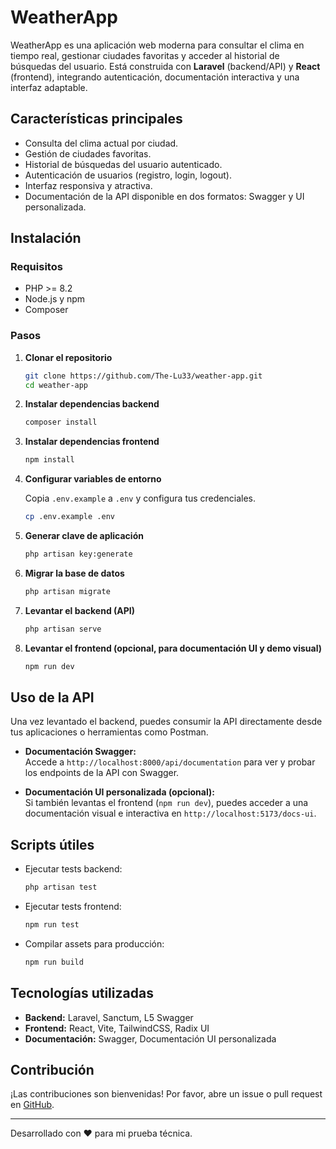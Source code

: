 # WeatherApp

WeatherApp es una aplicación web moderna para consultar el clima en tiempo real, gestionar ciudades favoritas y acceder al historial de búsquedas del usuario. Está construida con **Laravel** (backend/API) y **React** (frontend), integrando autenticación, documentación interactiva y una interfaz adaptable.

## Características principales

- Consulta del clima actual por ciudad.
- Gestión de ciudades favoritas.
- Historial de búsquedas del usuario autenticado.
- Autenticación de usuarios (registro, login, logout).
- Interfaz responsiva y atractiva.
- Documentación de la API disponible en dos formatos: Swagger y UI personalizada.

## Instalación

### Requisitos

- PHP >= 8.2
- Node.js y npm
- Composer

### Pasos

1. **Clonar el repositorio**

   ```sh
   git clone https://github.com/The-Lu33/weather-app.git
   cd weather-app
   ```

2. **Instalar dependencias backend**

   ```sh
   composer install
   ```

3. **Instalar dependencias frontend**

   ```sh
   npm install
   ```

4. **Configurar variables de entorno**

   Copia `.env.example` a `.env` y configura tus credenciales.

   ```sh
   cp .env.example .env
   ```

5. **Generar clave de aplicación**

   ```sh
   php artisan key:generate
   ```

6. **Migrar la base de datos**

   ```sh
   php artisan migrate
   ```

7. **Levantar el backend (API)**

   ```sh
   php artisan serve
   ```

8. **Levantar el frontend (opcional, para documentación UI y demo visual)**

   ```sh
   npm run dev
   ```

## Uso de la API

Una vez levantado el backend, puedes consumir la API directamente desde tus aplicaciones o herramientas como Postman.

- **Documentación Swagger:**  
  Accede a `http://localhost:8000/api/documentation` para ver y probar los endpoints de la API con Swagger.

- **Documentación UI personalizada (opcional):**  
  Si también levantas el frontend (`npm run dev`), puedes acceder a una documentación visual e interactiva en `http://localhost:5173/docs-ui`.

## Scripts útiles

- Ejecutar tests backend:  
  ```sh
  php artisan test
  ```
- Ejecutar tests frontend:  
  ```sh
  npm run test
  ```
- Compilar assets para producción:  
  ```sh
  npm run build
  ```

## Tecnologías utilizadas

- **Backend:** Laravel, Sanctum, L5 Swagger
- **Frontend:** React, Vite, TailwindCSS, Radix UI
- **Documentación:** Swagger, Documentación UI personalizada

## Contribución

¡Las contribuciones son bienvenidas! Por favor, abre un issue o pull request en [GitHub](https://github.com/The-Lu33/weather-app).

---

Desarrollado con ❤️ para mi prueba técnica.